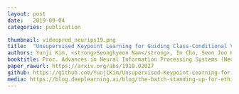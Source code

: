 ```yaml
---
layout: post
date:   2019-09-04
categories: publication

thumbnail: videopred_neurips19.png
title:  "Unsupervised Keypoint Learning for Guiding Class-Conditional Video Prediction"
authors: Yunji Kim, <strong>Seonghyeon Nam</strong>, In Cho, Seon Joo Kim
booktitle: Proc. Advances in Neural Information Processing Systems (NeurIPS) 2019
paper_rawurl: https://arxiv.org/abs/1910.02027
github: https://github.com/YunjiKim/Unsupervised-Keypoint-Learning-for-Guiding-Class-conditional-Video-Prediction
media: https://blog.deeplearning.ai/blog/the-batch-standing-up-for-ethical-ai-efficient-transformers-up-rezzing-old-movies-watching-the-factory-floor-pumping-iron
---
```

